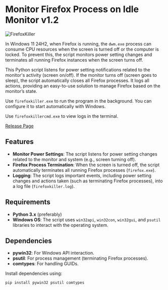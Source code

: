 # Monitor Firefox Process on Idle Monitor v1.2

![FirefoxKiller](https://i.ibb.co/6m2DRnS/ff.webp)

In Windows 11 24H2, when Firefox is running, the `dwm.exe` process can consume CPU resources when the screen is turned off or the computer is locked. To prevent this, the script monitors power setting changes and terminates all running Firefox instances when the screen turns off.

This Python script listens for power setting notifications related to the monitor's activity (screen on/off). If the monitor turns off (screen goes to sleep), the script automatically closes all Firefox processes. It logs all actions, providing an easy-to-use solution to manage Firefox based on the monitor’s state.

Use `firefoxkiller.exe` to run the program in the background. You can configure it to start automatically with Windows.

Use `firefoxkillercmd.exe` to view logs in the terminal.

[Release Page](https://github.com/metaligh/firefoxkiller/releases/tag/1.2)

## Features

- **Monitor Power Settings**: The script listens for power setting changes related to the monitor and system (e.g., screen turning off).
- **Firefox Process Termination**: When the screen is turned off, the script automatically terminates all running Firefox processes (`firefox.exe`).
- **Logging**: The script logs important events, including power setting changes and actions taken (such as terminating Firefox processes), into a log file (`firefoxkiller.log`).

## Requirements

- **Python 3.x** (preferably)
- **Windows OS**: The script uses `win32api`, `win32con`, `win32gui`, and `psutil` libraries to interact with the operating system.

## Dependencies

- **pywin32**: For Windows API interaction.
- **psutil**: For process management (terminating Firefox processes).
- **comtypes**: For handling GUIDs.

Install dependencies using:

```bash
pip install pywin32 psutil comtypes
